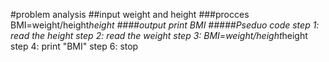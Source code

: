 #problem analysis
##input
weight and height
###procces
BMI=weight/height*height
####output
print BMI
#####Pseduo code
step 1: read the height
step 2: read the weight
step 3: BMI=weight/height*height
step 4: print "BMI"
step 6: stop
